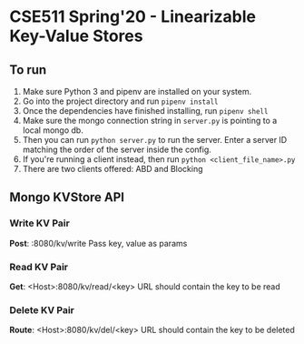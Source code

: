 # CSE511 Spring'20 - Linearizable Key-Value Stores

## To run
1. Make sure Python 3 and pipenv are installed on your system.
2. Go into the project directory and run `pipenv install`
3. Once the dependencies have finished installing, run `pipenv shell`
4. Make sure the mongo connection string in `server.py` is pointing to a local mongo db.
5. Then you can run `python server.py` to run the server. Enter a server ID matching the order of the server inside the config.
6. If you're running a client instead, then run `python <client_file_name>.py`
7. There are two clients offered: ABD and Blocking

## Mongo KVStore API
### Write KV Pair
**Post**: <Host>:8080/kv/write
Pass key, value as params

### Read KV Pair
**Get**: \<Host>:8080/kv/read/\<key>
URL should contain the key to be read

### Delete KV Pair
**Route**: \<Host>:8080/kv/del/\<key>
URL should contain the key to be deleted




